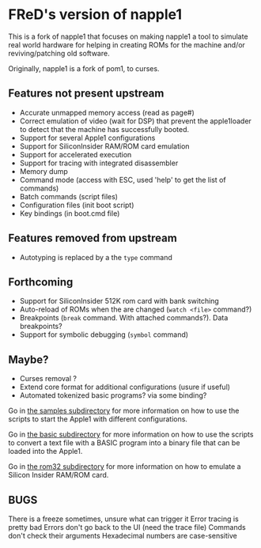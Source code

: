 # FReD's version of napple1

This is a fork of napple1 that focuses on making napple1 a tool to simulate real world hardware for helping in creating ROMs for the machine and/or reviving/patching old software.

Originally, napple1 is a fork of pom1, to curses.

## Features not present upstream

* Accurate unmapped memory access (read as page#)
* Correct emulation of video (wait for DSP) that prevent the apple1loader to detect that the machine has successfully booted.
* Support for several Apple1 configurations
* Support for SiliconInsider RAM/ROM card emulation
* Support for accelerated execution
* Support for tracing with integrated disassembler
* Memory dump
* Command mode (access with ESC, used 'help' to get the list of commands)
* Batch commands (script files)
* Configuration files (init boot script)
* Key bindings (in boot.cmd file)

## Features removed from upstream

* Autotyping is replaced by a the ``type`` command

## Forthcoming

* Support for SiliconInsider 512K rom card with bank switching
* Auto-reload of ROMs when the are changed (``watch <file>`` command?)
* Breakpoints (``break`` command. With attached commands?). Data breakpoints?
* Support for symbolic debugging (``symbol`` command)

## Maybe?

* Curses removal ?
* Extend core format for additional configurations (usure if useful)
* Automated tokenized basic programs? via some binding?

Go in [the samples subdirectory](samples/README.md) for more information on how to use the scripts to start the Apple1 with different configurations.

Go in [the basic subdirectory](basic/README.md) for more information on how to use the scripts to convert a text file with a BASIC program into a binary file that can be loaded into the Apple1.

Go in [the rom32 subdirectory](rom32/README.md) for more information on how to emulate a Silicon Insider RAM/ROM card.

## BUGS

There is a freeze sometimes, unsure what can trigger it
Error tracing is pretty bad
Errors don't go back to the UI (need the trace file)
Commands don't check their arguments
Hexadecimal numbers are case-sensitive
